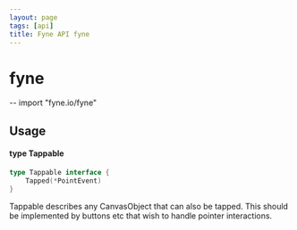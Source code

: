 ```yaml
---
layout: page
tags: [api]
title: Fyne API fyne
---
```


# fyne
--
    import "fyne.io/fyne"

## Usage

#### type Tappable

```go
type Tappable interface {
	Tapped(*PointEvent)
}
```

Tappable describes any CanvasObject that can also be tapped. This should be implemented by buttons etc that wish to handle pointer interactions.
